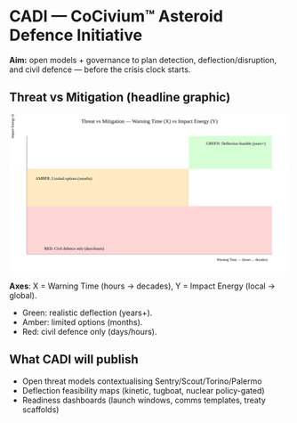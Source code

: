 # CADI — CoCivium™ Asteroid Defence Initiative

**Aim:** open models + governance to plan detection, deflection/disruption, and civil defence — before the crisis clock starts.

## Threat vs Mitigation (headline graphic)
![Quadrant Plot](../assets/quadrant-plot.svg)

**Axes**: X = Warning Time (hours → decades), Y = Impact Energy (local → global).  
- Green: realistic deflection (years+).  
- Amber: limited options (months).  
- Red: civil defence only (days/hours).

## What CADI will publish
- Open threat models contextualising Sentry/Scout/Torino/Palermo
- Deflection feasibility maps (kinetic, tugboat, nuclear policy-gated)
- Readiness dashboards (launch windows, comms templates, treaty scaffolds)
